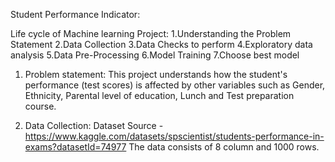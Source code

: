 Student Performance Indicator:

Life cycle of Machine learning Project:
1.Understanding the Problem Statement
2.Data Collection
3.Data Checks to perform
4.Exploratory data analysis
5.Data Pre-Processing
6.Model Training
7.Choose best model

1) Problem statement:
This project understands how the student's performance (test scores) is affected by other variables such as Gender, Ethnicity, Parental level of education, Lunch and Test preparation course.

2) Data Collection:
Dataset Source - https://www.kaggle.com/datasets/spscientist/students-performance-in-exams?datasetId=74977
The data consists of 8 column and 1000 rows.